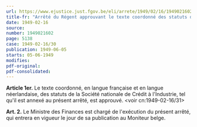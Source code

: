 ```yaml
---
url: https://www.ejustice.just.fgov.be/eli/arrete/1949/02/16/1949021602/justel
title-fr: "Arrêté du Régent approuvant le texte coordonné des statuts de la Société nationale de Crédit à l'Industrie."
date: 1949-02-16
source:
number: 1949021602
page: 5138
case: 1949-02-16/30
publication: 1949-06-05
starts: 05-06-1949
modifies:
pdf-original:
pdf-consolidated:
---
```


**Article 1er.** Le texte coordonné, en langue française et en langue néerlandaise, des statuts de la Société nationale de Crédit à l'Industrie, tel qu'il est annexé au présent arrêté, est approuvé. <voir cn:1949-02-16/31>

**Art. 2.** Le Ministre des Finances est chargé de l'exécution du présent arrêté, qui entrera en vigueur le jour de sa publication au Moniteur belge.
